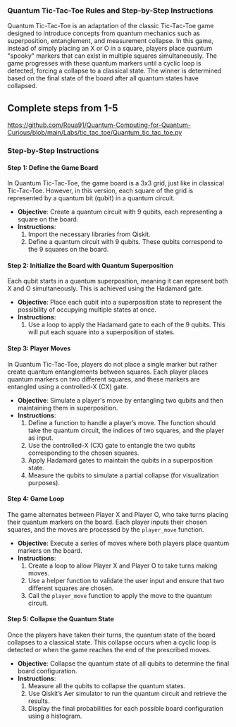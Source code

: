 ### Quantum Tic-Tac-Toe Rules and Step-by-Step Instructions

Quantum Tic-Tac-Toe is an adaptation of the classic Tic-Tac-Toe game designed to introduce concepts from quantum mechanics such as superposition, entanglement, and measurement collapse. In this game, instead of simply placing an X or O in a square, players place quantum "spooky" markers that can exist in multiple squares simultaneously. The game progresses with these quantum markers until a cyclic loop is detected, forcing a collapse to a classical state. The winner is determined based on the final state of the board after all quantum states have collapsed.

## Complete steps from 1-5 
https://github.com/Roua91/Quantum-Computing-for-Quantum-Curious/blob/main/Labs/tic_tac_toe/Quantum_tic_tac_toe.py
### Step-by-Step Instructions

#### **Step 1: Define the Game Board**
In Quantum Tic-Tac-Toe, the game board is a 3x3 grid, just like in classical Tic-Tac-Toe. However, in this version, each square of the grid is represented by a quantum bit (qubit) in a quantum circuit.

- **Objective**: Create a quantum circuit with 9 qubits, each representing a square on the board.
- **Instructions**:
  1. Import the necessary libraries from Qiskit.
  2. Define a quantum circuit with 9 qubits. These qubits correspond to the 9 squares on the board.



#### **Step 2: Initialize the Board with Quantum Superposition**
Each qubit starts in a quantum superposition, meaning it can represent both X and O simultaneously. This is achieved using the Hadamard gate.

- **Objective**: Place each qubit into a superposition state to represent the possibility of occupying multiple states at once.
- **Instructions**:
  1. Use a loop to apply the Hadamard gate to each of the 9 qubits. This will put each square into a superposition of states.


#### **Step 3: Player Moves**
In Quantum Tic-Tac-Toe, players do not place a single marker but rather create quantum entanglements between squares. Each player places quantum markers on two different squares, and these markers are entangled using a controlled-X (CX) gate.

- **Objective**: Simulate a player's move by entangling two qubits and then maintaining them in superposition.
- **Instructions**:
  1. Define a function to handle a player’s move. The function should take the quantum circuit, the indices of two squares, and the player as input.
  2. Use the controlled-X (CX) gate to entangle the two qubits corresponding to the chosen squares.
  3. Apply Hadamard gates to maintain the qubits in a superposition state.
  4. Measure the qubits to simulate a partial collapse (for visualization purposes).



#### **Step 4: Game Loop**
The game alternates between Player X and Player O, who take turns placing their quantum markers on the board. Each player inputs their chosen squares, and the moves are processed by the `player_move` function.

- **Objective**: Execute a series of moves where both players place quantum markers on the board.
- **Instructions**:
  1. Create a loop to allow Player X and Player O to take turns making moves.
  2. Use a helper function to validate the user input and ensure that two different squares are chosen.
  3. Call the `player_move` function to apply the move to the quantum circuit.



#### **Step 5: Collapse the Quantum State**
Once the players have taken their turns, the quantum state of the board collapses to a classical state. This collapse occurs when a cyclic loop is detected or when the game reaches the end of the prescribed moves.

- **Objective**: Collapse the quantum state of all qubits to determine the final board configuration.
- **Instructions**:
  1. Measure all the qubits to collapse the quantum states.
  2. Use Qiskit’s Aer simulator to run the quantum circuit and retrieve the results.
  3. Display the final probabilities for each possible board configuration using a histogram.


